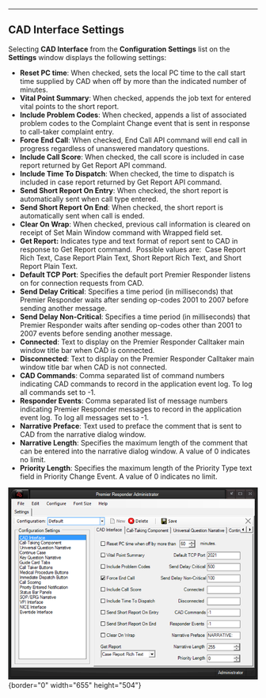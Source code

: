  ----------------------------
  **CAD Interface Settings**
  ----------------------------

Selecting **CAD Interface** from the **Configuration Settings** list on
the **Settings** window displays the following settings:

-   **Reset PC time**: When checked, sets the local PC time to the call
    start time supplied by CAD when off by more than the indicated
    number of minutes.
-   **Vital Point Summary**: When checked, appends the job text for
    entered vital points to the short report.
-   **Include Problem Codes**: When checked, appends a list of
    associated problem codes to the Complaint Change event that is sent
    in response to call-taker complaint entry.
-   **Force End Call**: When checked, End Call API command will end call
    in progress regardless of unanswered mandatory questions.
-   **Include Call Score**: When checked, the call score is included in
    case report returned by Get Report API command.
-   **Include Time To Dispatch**: When checked, the time to dispatch is
    included in case report returned by Get Report API command.
-   **Send Short Report On Entry**: When checked, the short report is
    automatically sent when call type entered.
-   **Send Short Report On End**: When checked, the short report is
    automatically sent when call is ended.
-   **Clear On Wrap**: When checked, previous call information is
    cleared on receipt of Set Main Window command with Wrapped field
    set.
-   **Get Report:** Indicates type and text format of report sent to CAD
    in response to Get Report command.  Possible values are:  Case
    Report Rich Text, Case Report Plain Text, Short Report Rich Text,
    and Short Report Plain Text.
-   **Default TCP Port**: Specifies the default port Premier Responder
    listens on for connection requests from CAD.
-   **Send Delay Critical**: Specifies a time period (in milliseconds)
    that Premier Responder waits after sending op-codes 2001 to 2007
    before sending another message.
-   **Send Delay Non-Critical**: Specifies a time period (in
    milliseconds) that Premier Responder waits after sending op-codes
    other than 2001 to 2007 events before sending another message.
-   **Connected**: Text to display on the Premier Responder Calltaker
    main window title bar when CAD is connected.
-   **Disconnected**: Text to display on the Premier Responder Calltaker
    main window title bar when CAD is not connected.
-   **CAD Commands**: Comma separated list of command numbers indicating
    CAD commands to record in the application event log. To log all
    commands set to -1.
-   **Responder Events**: Comma separated list of message numbers
    indicating Premier Responder messages to record in the application
    event log. To log all messages set to -1.
-   **Narrative Preface**: Text used to preface the comment that is sent
    to CAD from the narrative dialog window.
-   **Narrative Length**: Specifies the maximum length of the comment
    that can be entered into the narrative dialog window. A value of 0
    indicates no limit.
-   **Priority Length**: Specifies the maximum length of the Priority
    Type text field in Priority Change Event. A value of 0 indicates no
    limit.

![](CAD%20Interface%20Settings_files/Image001.png){border="0"
width="655" height="504"}
